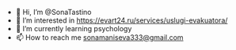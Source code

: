 - 👋 Hi, I’m @SonaTastino
- 👀 I’m interested in https://evart24.ru/services/uslugi-evakuatora/
- 🌱 I’m currently learning psychology 
- 📫 How to reach me sonamaniseva333@gmail.com

<!---
SonaTastino/SonaTastino is a ✨ special ✨ repository because its `README.md` (this file) appears on your GitHub profile.
You can click the Preview link to take a look at your changes.
--->
